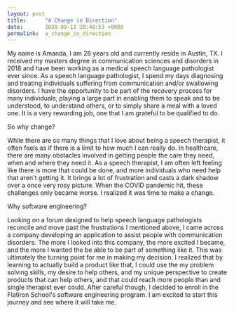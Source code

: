 ```yaml
---
layout: post
title:      "A Change in Direction"
date:       2020-09-13 20:40:53 +0000
permalink:  a_change_in_direction
---
```



My name is Amanda, I am 26 years old and currently reside in Austin, TX. I received my masters degree in communication sciences and disorders in 2018 and have been working as a medical speech language pathologist ever since. As a speech language pathologist, I spend my days diagnosing and treating individuals suffering from communication and/or swallowing disorders. I have the opportunity to be part of the recovery process for many individuals, playing a large part in enabling them to speak and to be understood, to understand others, or to simply share a meal with a loved one. It is a very rewarding job, one that I am grateful to be qualified to do. 

So why change? 

While there are so many things that I love about being a speech therapist, it often feels as if there is a limit to how much I can really do. In healthcare, there are many obstacles involved in getting people the care they need, when and where they need it. As a speech therapist, I am often left feeling like there is more that could be done, and more individuals who need help that aren't getting it. It brings a lot of frustration and casts a dark shadow over a once very rosy picture. When the COVID pandemic hit, these challenges only became worse. I realized it was time to make a change. 

Why software engineering? 

Looking on a forum designed to help speech language pathologists reconcile and move past the frustrations I mentioned above, I came across a company developing an application to assist people with communication disorders. The more I looked into this company, the more excited I became, and the more I wanted the be able to be part of something like it. This was ultimately the turning point for me in making my decision. I realized that by learning to actually build a product like that, I could use the my problem solving skills, my desire to help others, and my unique perspective to create products that can help others, and that could reach more people than and single therapist ever could. After careful though, I decided to enroll in the Flatiron School's software engineering program. I am excited to start this journey and see where it will take me. 


